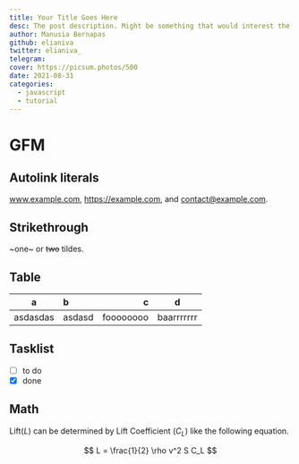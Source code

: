 ```yaml
---
title: Your Title Goes Here
desc: The post description. Might be something that would interest the reader in less than 100 words.
author: Manusia Bernapas
github: elianiva
twitter: elianiva_
telegram:
cover: https://picsum.photos/500
date: 2021-08-31
categories:
  - javascript
  - tutorial
---
```


# GFM

## Autolink literals

www.example.com, https://example.com, and contact@example.com.

## Strikethrough

~one~ or ~~two~~ tildes.

## Table

| a        | b      |         c |     d      |
| -------- | :----- | --------: | :--------: |
| asdasdas | asdasd | foooooooo | baarrrrrrr |

## Tasklist

- [ ] to do
- [x] done

## Math

Lift($L$) can be determined by Lift Coefficient ($C_L$) like the following equation.

$$
L = \frac{1}{2} \rho v^2 S C_L
$$
